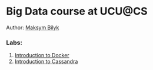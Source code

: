 # Big Data course at UCU@CS

Author: [Maksym Bilyk](https://github.com/mak9su4roi)

### Labs:
1. [Introduction to Docker](/l_01_intro_to_docker/README.md)
2. [Introduction to Cassandra](/l_01_intro_to_cassandra/README.md)
